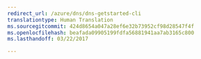 ```yaml
---
redirect_url: /azure/dns/dns-getstarted-cli
translationtype: Human Translation
ms.sourcegitcommit: 424d8654a047a28ef6e32b73952cf98d28547f4f
ms.openlocfilehash: beafada09905199fdfa56881941aa7ab3165c800
ms.lasthandoff: 03/22/2017

---
```

